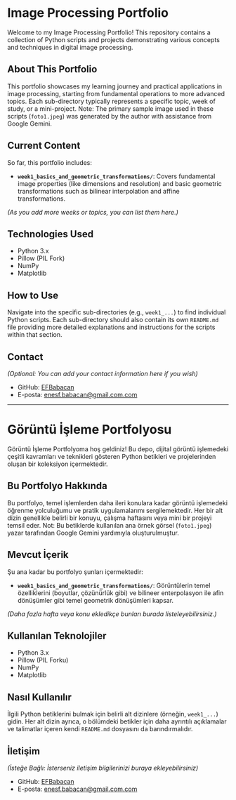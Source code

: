 # Image Processing Portfolio

Welcome to my Image Processing Portfolio! This repository contains a collection of Python scripts and projects demonstrating various concepts and techniques in digital image processing.

## About This Portfolio

This portfolio showcases my learning journey and practical applications in image processing, starting from fundamental operations to more advanced topics. Each sub-directory typically represents a specific topic, week of study, or a mini-project.
Note: The primary sample image used in these scripts (`foto1.jpeg`) was generated by the author with assistance from Google Gemini.
## Current Content

So far, this portfolio includes:

* **`week1_basics_and_geometric_transformations/`**: Covers fundamental image properties (like dimensions and resolution) and basic geometric transformations such as bilinear interpolation and affine transformations.

*(As you add more weeks or topics, you can list them here.)*

## Technologies Used

* Python 3.x
* Pillow (PIL Fork)
* NumPy
* Matplotlib

## How to Use

Navigate into the specific sub-directories (e.g., `week1_...`) to find individual Python scripts. Each sub-directory should also contain its own `README.md` file providing more detailed explanations and instructions for the scripts within that section.

## Contact

*(Optional: You can add your contact information here if you wish)*
* GitHub: [EFBabacan](https://github.com/EFBabacan)
* E-posta: enesf.babacan@gmail.com.com

---

# Görüntü İşleme Portfolyosu

Görüntü İşleme Portfolyoma hoş geldiniz! Bu depo, dijital görüntü işlemedeki çeşitli kavramları ve teknikleri gösteren Python betikleri ve projelerinden oluşan bir koleksiyon içermektedir.

## Bu Portfolyo Hakkında

Bu portfolyo, temel işlemlerden daha ileri konulara kadar görüntü işlemedeki öğrenme yolculuğumu ve pratik uygulamalarımı sergilemektedir. Her bir alt dizin genellikle belirli bir konuyu, çalışma haftasını veya mini bir projeyi temsil eder.
Not: Bu betiklerde kullanılan ana örnek görsel (`foto1.jpeg`) yazar tarafından Google Gemini yardımıyla oluşturulmuştur.
## Mevcut İçerik

Şu ana kadar bu portfolyo şunları içermektedir:

* **`week1_basics_and_geometric_transformations/`**: Görüntülerin temel özelliklerini (boyutlar, çözünürlük gibi) ve bilineer enterpolasyon ile afin dönüşümler gibi temel geometrik dönüşümleri kapsar.

*(Daha fazla hafta veya konu ekledikçe bunları burada listeleyebilirsiniz.)*

## Kullanılan Teknolojiler

* Python 3.x
* Pillow (PIL Forku)
* NumPy
* Matplotlib

## Nasıl Kullanılır

İlgili Python betiklerini bulmak için belirli alt dizinlere (örneğin, `week1_...`) gidin. Her alt dizin ayrıca, o bölümdeki betikler için daha ayrıntılı açıklamalar ve talimatlar içeren kendi `README.md` dosyasını da barındırmalıdır.

## İletişim

*(İsteğe Bağlı: İsterseniz iletişim bilgilerinizi buraya ekleyebilirsiniz)*
* GitHub: [EFBabacan](https://github.com/EFBabacan)
* E-posta: enesf.babacan@gmail.com.com